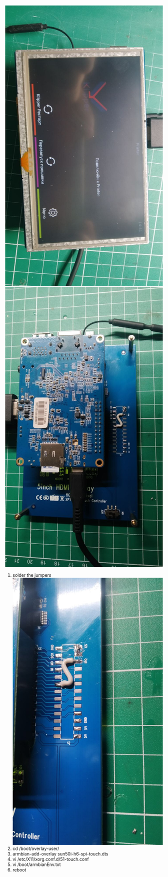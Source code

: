 ![alt text](https://github.com/AlexSG8/xpt2046_orange_pi3lts_5inch/blob/main/images/photo_2023-12-13_14-43-55.jpg)
![alt text](https://github.com/AlexSG8/xpt2046_orange_pi3lts_5inch/blob/main/images/photo_2023-12-13_14-43-51.jpg)

1. solder the jumpers
![alt text](https://github.com/AlexSG8/xpt2046_orange_pi3lts_5inch/blob/main/images/photo_2023-12-13_14-43-46.jpg)
3. cd /boot/overlay-user/
4. armbian-add-overlay sun50i-h6-spi-touch.dts   
5. vi /etc/X11/xorg.conf.d/51-touch.conf
6. vi /boot/armbianEnv.txt   
7. reboot
